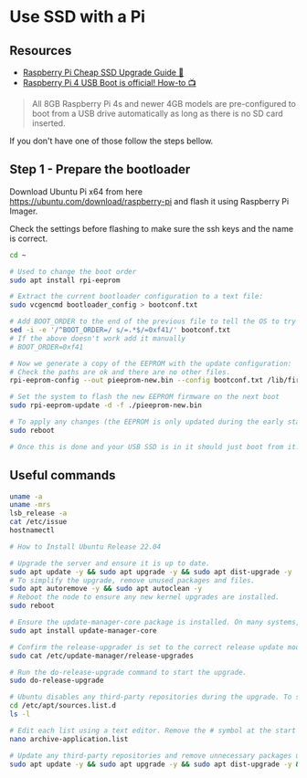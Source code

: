 # Use SSD with a Pi

## Resources

- [Raspberry Pi Cheap SSD Upgrade Guide 📰](https://jamesachambers.com/raspberry-pi-cheap-ssd-upgrade-30/)
- [Raspberry Pi 4 USB Boot is official! How-to 📺](https://www.youtube.com/watch?v=8tTFgrOCsig)

> All 8GB Raspberry Pi 4s and newer 4GB models are pre-configured to boot from a USB drive automatically as long as there is no SD card inserted.

If you don't have one of those follow the steps bellow.

## Step 1 - Prepare the bootloader

Download Ubuntu Pi x64 from here https://ubuntu.com/download/raspberry-pi and flash it using Raspberry Pi Imager.

Check the settings before flashing to make sure the ssh keys and the name is correct.

```bash
cd ~

# Used to change the boot order
sudo apt install rpi-eeprom

# Extract the current bootloader configuration to a text file:
sudo vcgencmd bootloader_config > bootconf.txt

# Add BOOT_ORDER to the end of the previous file to tell the OS to try the USB first.
sed -i -e '/^BOOT_ORDER=/ s/=.*$/=0xf41/' bootconf.txt
# If the above doesn't work add it manually
# BOOT_ORDER=0xf41

# Now we generate a copy of the EEPROM with the update configuration:
# Check the paths are ok and there are no other files.
rpi-eeprom-config --out pieeprom-new.bin --config bootconf.txt /lib/firmware/raspberrypi/bootloader/critical/pieeprom-2020-09-03.bin

# Set the system to flash the new EEPROM firmware on the next boot
sudo rpi-eeprom-update -d -f ./pieeprom-new.bin

# To apply any changes (the EEPROM is only updated during the early stages of boot)
sudo reboot

# Once this is done and your USB SSD is in it should just boot from it.
```

## Useful commands

```bash
uname -a
uname -mrs
lsb_release -a
cat /etc/issue
hostnamectl
```

```bash
# How to Install Ubuntu Release 22.04

# Upgrade the server and ensure it is up to date.
sudo apt update -y && sudo apt upgrade -y && sudo apt dist-upgrade -y
# To simplify the upgrade, remove unused packages and files.
sudo apt autoremove -y && sudo apt autoclean -y
# Reboot the node to ensure any new kernel upgrades are installed.
sudo reboot

# Ensure the update-manager-core package is installed. On many systems, this package might already be available.
sudo apt install update-manager-core

# Confirm the release-upgrader is set to the correct release update mode. The file /etc/update-manager/release-upgrades must include the line Prompt=lts.
sudo cat /etc/update-manager/release-upgrades

# Run the do-release-upgrade command to start the upgrade.
sudo do-release-upgrade

# Ubuntu disables any third-party repositories during the upgrade. To search for disabled repositories, switch to the sources.list.d directory and list the entries.
cd /etc/apt/sources.list.d
ls -l

# Edit each list using a text editor. Remove the # symbol at the start of the affected entries, and save the file. In the following example, remove the # symbol in front of deb [arch=amd64].
nano archive-application.list

# Update any third-party repositories and remove unnecessary packages using apt commands.
sudo apt update -y && sudo apt upgrade -y && sudo apt dist-upgrade -y && sudo apt autoremove -y && sudo apt autoclean -y
```
